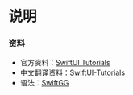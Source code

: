 # 说明
### 资料
 - 官方资料：[SwiftUI Tutorials
](https://developer.apple.com/tutorials/swiftui/interfacing-with-uikit)
- 中文翻译资料：[SwiftUI-Tutorials](https://github.com/WillieWangWei/SwiftUI-Tutorials/wiki/Creating-and-Combining-Views)
- 语法：[SwiftGG](https://gitbook.swiftgg.team/swift/swift-jiao-cheng/01_the_basics)
